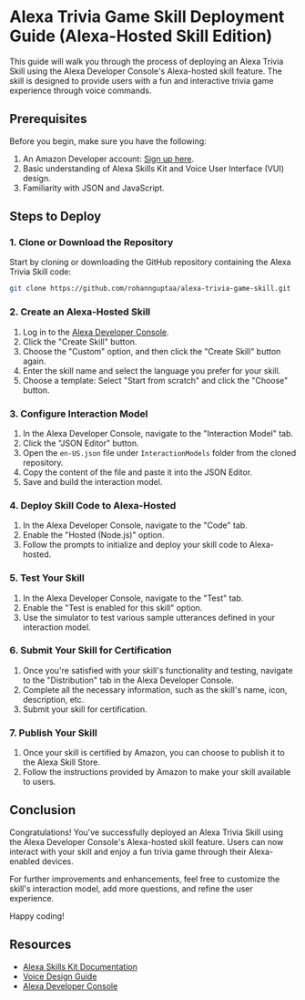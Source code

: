 # Alexa Trivia Game Skill Deployment Guide (Alexa-Hosted Skill Edition)

This guide will walk you through the process of deploying an Alexa Trivia Skill using the Alexa Developer Console's Alexa-hosted skill feature. The skill is designed to provide users with a fun and interactive trivia game experience through voice commands.

## Prerequisites

Before you begin, make sure you have the following:

1. An Amazon Developer account: [Sign up here](https://developer.amazon.com/).
2. Basic understanding of Alexa Skills Kit and Voice User Interface (VUI) design.
3. Familiarity with JSON and JavaScript.

## Steps to Deploy

### 1. Clone or Download the Repository

Start by cloning or downloading the GitHub repository containing the Alexa Trivia Skill code:

```bash
git clone https://github.com/rohannguptaa/alexa-trivia-game-skill.git
```

### 2. Create an Alexa-Hosted Skill

1. Log in to the [Alexa Developer Console](https://developer.amazon.com/alexa/console/ask).
2. Click the "Create Skill" button.
3. Choose the "Custom" option, and then click the "Create Skill" button again.
4. Enter the skill name and select the language you prefer for your skill.
5. Choose a template: Select "Start from scratch" and click the "Choose" button.

### 3. Configure Interaction Model

1. In the Alexa Developer Console, navigate to the "Interaction Model" tab.
2. Click the "JSON Editor" button.
3. Open the `en-US.json` file under `InteractionModels` folder from the cloned repository.
4. Copy the content of the file and paste it into the JSON Editor.
5. Save and build the interaction model.

### 4. Deploy Skill Code to Alexa-Hosted

1. In the Alexa Developer Console, navigate to the "Code" tab.
2. Enable the "Hosted (Node.js)" option.
3. Follow the prompts to initialize and deploy your skill code to Alexa-hosted.

### 5. Test Your Skill

1. In the Alexa Developer Console, navigate to the "Test" tab.
2. Enable the "Test is enabled for this skill" option.
3. Use the simulator to test various sample utterances defined in your interaction model.

### 6. Submit Your Skill for Certification

1. Once you're satisfied with your skill's functionality and testing, navigate to the "Distribution" tab in the Alexa Developer Console.
2. Complete all the necessary information, such as the skill's name, icon, description, etc.
3. Submit your skill for certification.

### 7. Publish Your Skill

1. Once your skill is certified by Amazon, you can choose to publish it to the Alexa Skill Store.
2. Follow the instructions provided by Amazon to make your skill available to users.

## Conclusion

Congratulations! You've successfully deployed an Alexa Trivia Skill using the Alexa Developer Console's Alexa-hosted skill feature. Users can now interact with your skill and enjoy a fun trivia game through their Alexa-enabled devices.

For further improvements and enhancements, feel free to customize the skill's interaction model, add more questions, and refine the user experience.

Happy coding!

## Resources

- [Alexa Skills Kit Documentation](https://developer.amazon.com/en-US/docs/alexa/alexa-skills-kit-sdk-for-nodejs/overview.html)
- [Voice Design Guide](https://developer.amazon.com/en-US/docs/alexa/design/welcome.html)
- [Alexa Developer Console](https://developer.amazon.com/alexa/console/ask)
